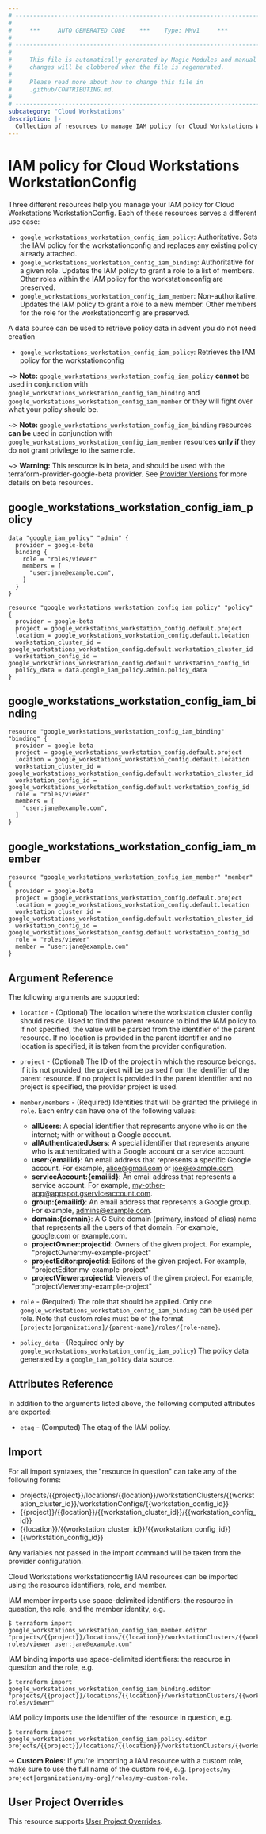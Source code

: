 ```yaml
---
# ----------------------------------------------------------------------------
#
#     ***     AUTO GENERATED CODE    ***    Type: MMv1     ***
#
# ----------------------------------------------------------------------------
#
#     This file is automatically generated by Magic Modules and manual
#     changes will be clobbered when the file is regenerated.
#
#     Please read more about how to change this file in
#     .github/CONTRIBUTING.md.
#
# ----------------------------------------------------------------------------
subcategory: "Cloud Workstations"
description: |-
  Collection of resources to manage IAM policy for Cloud Workstations WorkstationConfig
---
```


# IAM policy for Cloud Workstations WorkstationConfig
Three different resources help you manage your IAM policy for Cloud Workstations WorkstationConfig. Each of these resources serves a different use case:

* `google_workstations_workstation_config_iam_policy`: Authoritative. Sets the IAM policy for the workstationconfig and replaces any existing policy already attached.
* `google_workstations_workstation_config_iam_binding`: Authoritative for a given role. Updates the IAM policy to grant a role to a list of members. Other roles within the IAM policy for the workstationconfig are preserved.
* `google_workstations_workstation_config_iam_member`: Non-authoritative. Updates the IAM policy to grant a role to a new member. Other members for the role for the workstationconfig are preserved.

A data source can be used to retrieve policy data in advent you do not need creation

* `google_workstations_workstation_config_iam_policy`: Retrieves the IAM policy for the workstationconfig

~> **Note:** `google_workstations_workstation_config_iam_policy` **cannot** be used in conjunction with `google_workstations_workstation_config_iam_binding` and `google_workstations_workstation_config_iam_member` or they will fight over what your policy should be.

~> **Note:** `google_workstations_workstation_config_iam_binding` resources **can be** used in conjunction with `google_workstations_workstation_config_iam_member` resources **only if** they do not grant privilege to the same role.


~> **Warning:** This resource is in beta, and should be used with the terraform-provider-google-beta provider.
See [Provider Versions](https://terraform.io/docs/providers/google/guides/provider_versions.html) for more details on beta resources.

## google_workstations_workstation_config_iam_policy

```hcl
data "google_iam_policy" "admin" {
  provider = google-beta
  binding {
    role = "roles/viewer"
    members = [
      "user:jane@example.com",
    ]
  }
}

resource "google_workstations_workstation_config_iam_policy" "policy" {
  provider = google-beta
  project = google_workstations_workstation_config.default.project
  location = google_workstations_workstation_config.default.location
  workstation_cluster_id = google_workstations_workstation_config.default.workstation_cluster_id
  workstation_config_id = google_workstations_workstation_config.default.workstation_config_id
  policy_data = data.google_iam_policy.admin.policy_data
}
```

## google_workstations_workstation_config_iam_binding

```hcl
resource "google_workstations_workstation_config_iam_binding" "binding" {
  provider = google-beta
  project = google_workstations_workstation_config.default.project
  location = google_workstations_workstation_config.default.location
  workstation_cluster_id = google_workstations_workstation_config.default.workstation_cluster_id
  workstation_config_id = google_workstations_workstation_config.default.workstation_config_id
  role = "roles/viewer"
  members = [
    "user:jane@example.com",
  ]
}
```

## google_workstations_workstation_config_iam_member

```hcl
resource "google_workstations_workstation_config_iam_member" "member" {
  provider = google-beta
  project = google_workstations_workstation_config.default.project
  location = google_workstations_workstation_config.default.location
  workstation_cluster_id = google_workstations_workstation_config.default.workstation_cluster_id
  workstation_config_id = google_workstations_workstation_config.default.workstation_config_id
  role = "roles/viewer"
  member = "user:jane@example.com"
}
```


## Argument Reference

The following arguments are supported:

* `location` - (Optional) The location where the workstation cluster config should reside.
 Used to find the parent resource to bind the IAM policy to. If not specified,
  the value will be parsed from the identifier of the parent resource. If no location is provided in the parent identifier and no
  location is specified, it is taken from the provider configuration.

* `project` - (Optional) The ID of the project in which the resource belongs.
    If it is not provided, the project will be parsed from the identifier of the parent resource. If no project is provided in the parent identifier and no project is specified, the provider project is used.

* `member/members` - (Required) Identities that will be granted the privilege in `role`.
  Each entry can have one of the following values:
  * **allUsers**: A special identifier that represents anyone who is on the internet; with or without a Google account.
  * **allAuthenticatedUsers**: A special identifier that represents anyone who is authenticated with a Google account or a service account.
  * **user:{emailid}**: An email address that represents a specific Google account. For example, alice@gmail.com or joe@example.com.
  * **serviceAccount:{emailid}**: An email address that represents a service account. For example, my-other-app@appspot.gserviceaccount.com.
  * **group:{emailid}**: An email address that represents a Google group. For example, admins@example.com.
  * **domain:{domain}**: A G Suite domain (primary, instead of alias) name that represents all the users of that domain. For example, google.com or example.com.
  * **projectOwner:projectid**: Owners of the given project. For example, "projectOwner:my-example-project"
  * **projectEditor:projectid**: Editors of the given project. For example, "projectEditor:my-example-project"
  * **projectViewer:projectid**: Viewers of the given project. For example, "projectViewer:my-example-project"

* `role` - (Required) The role that should be applied. Only one
    `google_workstations_workstation_config_iam_binding` can be used per role. Note that custom roles must be of the format
    `[projects|organizations]/{parent-name}/roles/{role-name}`.

* `policy_data` - (Required only by `google_workstations_workstation_config_iam_policy`) The policy data generated by
  a `google_iam_policy` data source.

## Attributes Reference

In addition to the arguments listed above, the following computed attributes are
exported:

* `etag` - (Computed) The etag of the IAM policy.

## Import

For all import syntaxes, the "resource in question" can take any of the following forms:

* projects/{{project}}/locations/{{location}}/workstationClusters/{{workstation_cluster_id}}/workstationConfigs/{{workstation_config_id}}
* {{project}}/{{location}}/{{workstation_cluster_id}}/{{workstation_config_id}}
* {{location}}/{{workstation_cluster_id}}/{{workstation_config_id}}
* {{workstation_config_id}}

Any variables not passed in the import command will be taken from the provider configuration.

Cloud Workstations workstationconfig IAM resources can be imported using the resource identifiers, role, and member.

IAM member imports use space-delimited identifiers: the resource in question, the role, and the member identity, e.g.
```
$ terraform import google_workstations_workstation_config_iam_member.editor "projects/{{project}}/locations/{{location}}/workstationClusters/{{workstation_cluster_id}}/workstationConfigs/{{workstation_config_id}} roles/viewer user:jane@example.com"
```

IAM binding imports use space-delimited identifiers: the resource in question and the role, e.g.
```
$ terraform import google_workstations_workstation_config_iam_binding.editor "projects/{{project}}/locations/{{location}}/workstationClusters/{{workstation_cluster_id}}/workstationConfigs/{{workstation_config_id}} roles/viewer"
```

IAM policy imports use the identifier of the resource in question, e.g.
```
$ terraform import google_workstations_workstation_config_iam_policy.editor projects/{{project}}/locations/{{location}}/workstationClusters/{{workstation_cluster_id}}/workstationConfigs/{{workstation_config_id}}
```

-> **Custom Roles**: If you're importing a IAM resource with a custom role, make sure to use the
 full name of the custom role, e.g. `[projects/my-project|organizations/my-org]/roles/my-custom-role`.

## User Project Overrides

This resource supports [User Project Overrides](https://registry.terraform.io/providers/hashicorp/google/latest/docs/guides/provider_reference#user_project_override).

